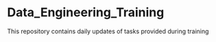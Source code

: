 # Data_Engineering_Training
This repository contains daily updates of tasks provided during training
